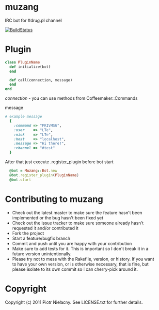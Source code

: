 muzang
========

IRC bot for #drug.pl channel

[![BuildStatus](http://travis-ci.org/LTe/muzang.png)](http://github.com/LTe/muzang)

Plugin
======

```ruby
class PluginName
  def initialize(bot)
  end

  def call(connection, message)
  end
end
```

*connection* - you can use methods from Coffeemaker::Commands

message

```ruby
# example message
  {
    :command => "PRIVMSG",
    :user    => "LTe",
    :nick    => "LTe",
    :host    => "localhost",
    :message => "Hi there!",
    :channel => "#test"
  }
```

After that just execute .register_plugin before bot start

```ruby
  @bot = Muzang::Bot.new
  @bot.register_plugin(PluginName)
  @bot.start
```

Contributing to muzang
========================
 
* Check out the latest master to make sure the feature hasn't been implemented or the bug hasn't been fixed yet
* Check out the issue tracker to make sure someone already hasn't requested it and/or contributed it
* Fork the project
* Start a feature/bugfix branch
* Commit and push until you are happy with your contribution
* Make sure to add tests for it. This is important so I don't break it in a future version unintentionally.
* Please try not to mess with the Rakefile, version, or history. If you want to have your own version, or is otherwise necessary, that is fine, but please isolate to its own commit so I can cherry-pick around it.

Copyright
=========

Copyright (c) 2011 Piotr Niełacny. See LICENSE.txt for
further details.

